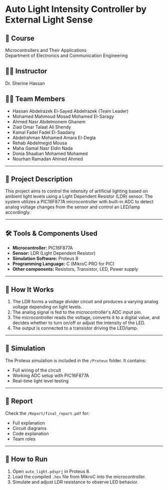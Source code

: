 # Auto Light Intensity Controller by External Light Sense

## 📘 Course
Microcontrollers and Their Applications  
Department of Electronics and Communication Engineering

## 👨‍🏫 Instructor
Dr. Sherine Hassan

## 👨‍💻 Team Members
- Hassan Abdelrazek El-Sayed Abdelrazek (Team Leader)  
- Mohamed Mahmoud Mosad Mohamed El-Saragy  
- Ahmed Nasr Abdelmonem Ghanem  
- Ziad Omar Talaat Ali Shendy  
- Kamal Fadel Fadel El-Saadany  
- Abdelrahman Mohamed Amara El-Degla  
- Rehab Abdelmegid Mousa  
- Maha Gamal Nasr Eldin Nada  
- Donia Shaaban Mohamed Mohamed  
- Nourhan Ramadan Ahmed Ahmed

---

## 🧠 Project Description

This project aims to control the intensity of artificial lighting based on ambient light levels using a Light Dependent Resistor (LDR) sensor. The system utilizes a PIC16F877A microcontroller with built-in ADC to detect analog voltage changes from the sensor and control an LED/lamp accordingly.

---

## 🛠️ Tools & Components Used

- **Microcontroller:** PIC16F877A  
- **Sensor:** LDR (Light Dependent Resistor)  
- **Simulation Software:** Proteus 8  
- **Programming Language:** C (MikroC PRO for PIC)  
- **Other components:** Resistors, Transistor, LED, Power supply

---

## 🔧 How It Works

1. The LDR forms a voltage divider circuit and produces a varying analog voltage depending on light levels.
2. The analog signal is fed to the microcontroller's ADC input pin.
3. The microcontroller reads the voltage, converts it to a digital value, and decides whether to turn on/off or adjust the intensity of the LED.
4. The output is connected to a transistor driving the LED/lamp.

---


## 🧪 Simulation

The Proteus simulation is included in the `/Proteus` folder. It contains:
- Full wiring of the circuit
- Working ADC setup with PIC16F877A
- Real-time light level testing

---

## 🧾 Report

Check the `/Report/final_report.pdf` for:
- Full explanation
- Circuit diagrams
- Code explanation
- Team roles

---

## 📂 How to Run

1. Open `auto_light.pdsprj` in Proteus 8.
2. Load the compiled `.hex` file from MikroC into the microcontroller.
3. Simulate and adjust LDR resistance to observe LED behavior.
